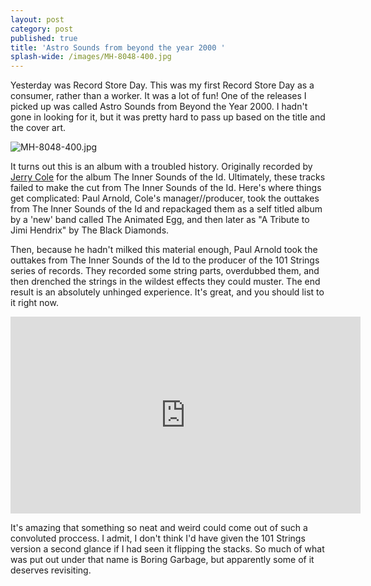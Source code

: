 ```yaml
---
layout: post
category: post
published: true
title: 'Astro Sounds from beyond the year 2000 '
splash-wide: /images/MH-8048-400.jpg
---
```

Yesterday was Record Store Day. This was my first Record Store Day as a consumer, rather than a worker. It was a lot of fun! One of the releases I picked up was called Astro Sounds from Beyond the Year 2000. I hadn't gone in looking for it, but it was pretty hard to pass up based on the title and the cover art. 

![MH-8048-400.jpg]({{site.baseurl}}/images/MH-8048-400.jpg)

It turns out this is an album with a troubled history. Originally recorded by [Jerry Cole](https://en.wikipedia.org/wiki/Jerry_Cole) for the album The Inner Sounds of the Id. Ultimately, these tracks failed to make the cut from The Inner Sounds of the Id. Here's where things get complicated: Paul Arnold, Cole's manager//producer, took the outtakes from The Inner Sounds of the Id and repackaged them as a self titled album by a 'new' band called The Animated Egg, and then later as "A Tribute to Jimi Hendrix" by The Black Diamonds. 

Then, because he hadn't milked this material enough, Paul Arnold took the outtakes from The Inner Sounds of the Id to the producer of the 101 Strings series of records. They recorded some string parts, overdubbed them, and then drenched the strings in the wildest effects they could muster. The end result is an absolutely unhinged experience. It's great, and you should list to it right now. 

<iframe width="560" height="315" src="https://www.youtube.com/embed/vozNPNJ4zqI" frameborder="0" allowfullscreen></iframe>

It's amazing that something so neat and weird could come out of such a convoluted proccess. I admit, I don't think I'd have given the 101 Strings version a second glance if I had seen it flipping the stacks. So much of what was put out under that name is Boring Garbage, but apparently some of it deserves revisiting.
